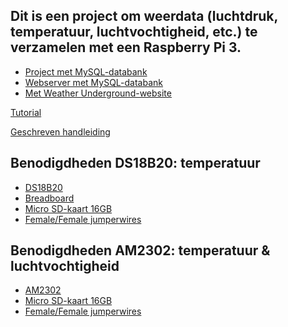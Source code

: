 ## Dit is een project om weerdata (luchtdruk, temperatuur, luchtvochtigheid, etc.) te verzamelen met een Raspberry Pi 3.

- [Project met MySQL-databank](https://www.raspberryweather.com/python-script/)
- [Webserver met MySQL-databank](http://raspberrywebserver.com/sql-databases/using-mysql-on-a-raspberry-pi.html)
- [Met Weather Underground-website](https://computertotaal.nl/artikelen/overige-elektronica/raspberry-pi-2-als-weerstation-66473/?article-page=1)


[Tutorial](https://www.youtube.com/watch?v=aEnS0-Jy2vE)

[Geschreven handleiding](http://www.circuitbasics.com/raspberry-pi-ds18b20-temperature-sensor-tutorial/)


## Benodigdheden DS18B20: temperatuur

- [DS18B20](https://www.sossolutions.nl/374-ds18b20-digital-temperature-sensor-extras)
- [Breadboard](https://www.sossolutions.nl/half-size-breadboard)
- [Micro SD-kaart 16GB](https://www.sossolutions.nl/16gb-sandisk-ultra-micro-sdhc-80mb-s)
- [Female/Female jumperwires](https://www.sossolutions.nl/premium-female-female-jumper-wires-40-x-6)


## Benodigdheden AM2302: temperatuur & luchtvochtigheid

- [AM2302](https://www.sossolutions.nl/393-am2302-wired-dht22-temperature-humidity-sensor)
- [Micro SD-kaart 16GB](https://www.sossolutions.nl/16gb-sandisk-ultra-micro-sdhc-80mb-s)
- [Female/Female jumperwires](https://www.sossolutions.nl/premium-female-female-jumper-wires-40-x-6)



<!--## TODO / Op te letten

/- Parse string (?) naar int in javascript om te tonen op grafiek.
/- Omzetten van int naar float/double in javascript + MySQL, ...
-->

